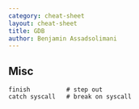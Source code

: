 ```yaml
---
category: cheat-sheet
layout: cheat-sheet
title: GDB
author: Benjamin Assadsolimani
---
```



## Misc

```
finish          # step out
catch syscall   # break on syscall

```